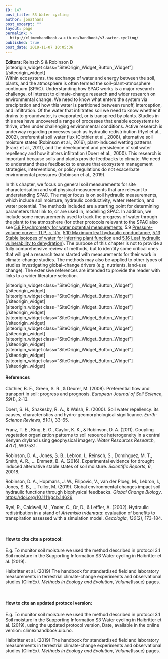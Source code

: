 ```yaml
---
ID: 147
post_title: S3 Water cycling
author: jonathans
post_excerpt: ""
layout: page
permalink: >
  http://climexhandbook.w.uib.no/handbook/s3-water-cycling/
published: true
post_date: 2019-11-07 10:05:36
---
```

<div id="pl-147" class="panel-layout"><div id="pg-147-0" class="panel-grid panel-no-style" data-style="{&quot;background_image_attachment&quot;:false,&quot;background_display&quot;:&quot;tile&quot;,&quot;cell_alignment&quot;:&quot;flex-start&quot;}"><div id="pgc-147-0-0" class="panel-grid-cell" data-weight="0.8"><div id="panel-147-0-0-0" class="so-panel widget widget_sow-editor panel-first-child panel-last-child" data-index="0" data-style="{&quot;background_image_attachment&quot;:false,&quot;background_display&quot;:&quot;tile&quot;}"><div class="so-widget-sow-editor so-widget-sow-editor-base">
<div class="siteorigin-widget-tinymce textwidget">
	<strong>Editors:</strong> Reinsch S &amp; Robinson D
</div>
</div></div></div><div id="pgc-147-0-1" class="panel-grid-cell" data-weight="0.2"><div id="panel-147-0-1-0" class="so-panel widget widget_sow-button panel-first-child panel-last-child" data-index="1" data-style="{&quot;background_image_attachment&quot;:false,&quot;background_display&quot;:&quot;tile&quot;}">[siteorigin_widget class="SiteOrigin_Widget_Button_Widget"][/siteorigin_widget]</div></div></div><div id="pg-147-1" class="panel-grid panel-no-style"><div id="pgc-147-1-0" class="panel-grid-cell" data-weight="1"><div id="panel-147-1-0-0" class="so-panel widget widget_sow-editor panel-first-child" data-index="2" data-style="{&quot;background_image_attachment&quot;:false,&quot;background_display&quot;:&quot;tile&quot;}"><div class="so-widget-sow-editor so-widget-sow-editor-base">
<div class="siteorigin-widget-tinymce textwidget">
	Within ecosystems, the exchange of water and energy between the soil, plants, and the atmosphere is often termed the soil–plant–atmosphere continuum (SPAC). Understanding how SPAC works is a major research challenge, of interest to climate-change research and wider research on environmental change. We need to know what enters the system via precipitation and how this water is partitioned between runoff, interception, and infiltration. Of the water that infiltrates soil we need to know whether it drains to groundwater, is evaporated, or is transpired by plants. Studies in this area have uncovered a range of processes that enable ecosystems to thrive, often under challenging environmental conditions. Active research is underway regarding processes such as hydraulic redistribution (Ryel et al., 2002), preferential soil water flux (Clothier et al., 2008), alternative soil moisture states (Robinson et al., 2016), plant-induced wetting patterns (Franz et al., 2011), and the development and persistence of soil water repellency and how it alters infiltration (Doerr et al., 2000). This research is important because soils and plants provide feedbacks to climate. We need to understand these feedbacks to ensure that ecosystem management strategies, interventions, or policy regulations do not exacerbate environmental pressures (Robinson et al., 2019).

In this chapter, we focus on general soil measurements for site characterisation and soil physical measurements that are relevant to understanding SPAC. The major focus is on soil hydraulic measurements, which include soil moisture, hydraulic conductivity, water retention, and water potential. The methods included are a starting point for determining parameters that link to, or are used in, modelling SPAC. In addition, we include some measurements used to track the progress of water through the plant to the atmosphere (for other protocols relevant to the SPAC also see <a href="http://climexhandbook.w.uib.no/2019/11/03/psychrometry-for-water-potential-measurements/">5.8 Psychrometry for water potential measurements</a>, 5.9 <a href="http://climexhandbook.w.uib.no/2019/11/03/pressure-volume-curves-tlp-%ce%b5-%cf%88o/">Pressure-volume curve – TLP, ε, Ψo</a>, <a href="http://climexhandbook.w.uib.no/2019/11/03/maximum-leaf-hydraulic-conductance/">5.10 Maximum leaf hydraulic conductance</a>, <a href="http://climexhandbook.w.uib.no/2019/11/03/stable-isotopes-of-water-for-inferring-plant-function/">5.13 Stable isotopes of water for inferring plant function</a> and <a href="http://climexhandbook.w.uib.no/2019/11/03/leaf-hydraulic-vulnerability-to-dehydration/">5.16 Leaf hydraulic vulnerability to dehydration</a>). The purpose of this chapter is not to provide a fully comprehensive review of methods, but to identify some critical ones that will get a research team started with measurements for their work in climate-change studies. The methods may also be applied to other types of studies investigating global-change drivers (e.g. nutrients, land-use change). The extensive references are intended to provide the reader with links to a wider literature selection.</div>
</div></div><div id="panel-147-1-0-1" class="so-panel widget widget_sow-button" data-index="3" data-style="{&quot;background_image_attachment&quot;:false,&quot;background_display&quot;:&quot;tile&quot;}">[siteorigin_widget class="SiteOrigin_Widget_Button_Widget"][/siteorigin_widget]</div><div id="panel-147-1-0-2" class="so-panel widget widget_sow-button" data-index="4" data-style="{&quot;background_image_attachment&quot;:false,&quot;background_display&quot;:&quot;tile&quot;}">[siteorigin_widget class="SiteOrigin_Widget_Button_Widget"][/siteorigin_widget]</div><div id="panel-147-1-0-3" class="so-panel widget widget_sow-button" data-index="5" data-style="{&quot;background_image_attachment&quot;:false,&quot;background_display&quot;:&quot;tile&quot;}">[siteorigin_widget class="SiteOrigin_Widget_Button_Widget"][/siteorigin_widget]</div><div id="panel-147-1-0-4" class="so-panel widget widget_sow-button" data-index="6" data-style="{&quot;background_image_attachment&quot;:false,&quot;background_display&quot;:&quot;tile&quot;}">[siteorigin_widget class="SiteOrigin_Widget_Button_Widget"][/siteorigin_widget]</div><div id="panel-147-1-0-5" class="so-panel widget widget_sow-button" data-index="7" data-style="{&quot;background_image_attachment&quot;:false,&quot;background_display&quot;:&quot;tile&quot;}">[siteorigin_widget class="SiteOrigin_Widget_Button_Widget"][/siteorigin_widget]</div><div id="panel-147-1-0-6" class="so-panel widget widget_sow-button" data-index="8" data-style="{&quot;background_image_attachment&quot;:false,&quot;background_display&quot;:&quot;tile&quot;}">[siteorigin_widget class="SiteOrigin_Widget_Button_Widget"][/siteorigin_widget]</div><div id="panel-147-1-0-7" class="so-panel widget widget_sow-button" data-index="9" data-style="{&quot;background_image_attachment&quot;:false,&quot;background_display&quot;:&quot;tile&quot;}">[siteorigin_widget class="SiteOrigin_Widget_Button_Widget"][/siteorigin_widget]</div><div id="panel-147-1-0-8" class="so-panel widget widget_sow-button" data-index="10" data-style="{&quot;background_image_attachment&quot;:false,&quot;background_display&quot;:&quot;tile&quot;}">[siteorigin_widget class="SiteOrigin_Widget_Button_Widget"][/siteorigin_widget]</div><div id="panel-147-1-0-9" class="so-panel widget widget_sow-editor panel-last-child" data-index="11" data-style="{&quot;padding&quot;:&quot;30px 0px 0px 0px&quot;,&quot;background_image_attachment&quot;:false,&quot;background_display&quot;:&quot;tile&quot;}"><div class="panel-widget-style panel-widget-style-for-147-1-0-9"><div class="so-widget-sow-editor so-widget-sow-editor-base">
<div class="siteorigin-widget-tinymce textwidget">
	<h4>References</h4>
<p>Clothier, B. E., Green, S. R., &amp; Deurer, M. (2008). Preferential flow and transport in soil: progress and prognosis. <em>European Journal of Soil Science</em>, <em>59</em>(1), 2-13.</p>
<p>Doerr, S. H., Shakesby, R. A., &amp; Walsh, R. (2000). Soil water repellency: its causes, characteristics and hydro-geomorphological significance. <em>Earth-Science Reviews</em>, <em>51</em>(1), 33-65.</p>
<p>Franz, T. E., King, E. G., Caylor, K. K., &amp; Robinson, D. A. (2011). Coupling vegetation organization patterns to soil resource heterogeneity in a central Kenyan dryland using geophysical imagery. <em>Water Resources Research</em>, <em>47</em>(7), W07531.</p>
<p>Robinson, D. A., Jones, S. B., Lebron, I., Reinsch, S., Domínguez, M. T., Smith, A. R., ... Emmett, B. A. (2016). Experimental evidence for drought induced alternative stable states of soil moisture. <em>Scientific Reports</em>, <em>6</em>, 20018.</p>
<p>Robinson, D. A., Hopmans, J. W., Filipovic, V., van der Ploeg, M., Lebron, I., Jones, S. B., … Tuller, M. (2019). Global environmental changes impact soil hydraulic functions through biophysical feedbacks. <em>Global Change Biology</em>. <a href="https://doi.org/10.1111/gcb.14626">https://doi.org/10.1111/gcb.14626</a></p>
<p>Ryel, R., Caldwell, M., Yoder, C., Or, D., &amp; Leffler, A. (2002). Hydraulic redistribution in a stand of <em>Artemisia tridentata</em>: evaluation of benefits to transpiration assessed with a simulation model. <em>Oecologia</em>, <em>130</em>(2), 173-184.</p>
<p>&nbsp;</p>
<h4>How to cite cite a protocol:</h4>
<p>E.g. To monitor soil moisture we used the method described in protocol 3.1 Soil moisture in the Supporting Information S3 Water cycling in Halbritter et al. (2019).</p>
<p>Halbritter et al. (2019) The handbook for standardised field and laboratory measurements in terrestrial climate-change experiments and observational studies (ClimEx). <em>Methods in Ecology and Evolution</em>, <em>Volume</em>(Issue) pages.</p>
<p>&nbsp;</p>
<h4>How to cite an updated protocol version:</h4>
<p>E.g. To monitor soil moisture we used the method described in protocol 3.1 Soil moisture in the Supporting Information S3 Water cycling in Halbritter et al. (2019), using the updated protocol version, Date, available in the online version: climexhandbook.uib.no.</p>
<p>Halbritter et al. (2019) The handbook for standardised field and laboratory measurements in terrestrial climate-change experiments and observational studies (ClimEx). <em>Methods in Ecology and Evolution</em>, <em>Volume</em>(Issue) pages.</p>
<h4></h4>
</div>
</div></div></div></div></div></div>
